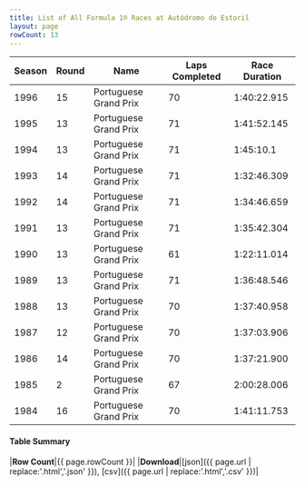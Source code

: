 ```yaml
---
title: List of All Formula 1® Races at Autódromo do Estoril
layout: page
rowCount: 13
---
```


| Season | Round | Name | Laps Completed | Race Duration |
|--|--|--|--|--|
| 1996 | 15 | Portuguese Grand Prix | 70 | 1:40:22.915 |
| 1995 | 13 | Portuguese Grand Prix | 71 | 1:41:52.145 |
| 1994 | 13 | Portuguese Grand Prix | 71 | 1:45:10.1 |
| 1993 | 14 | Portuguese Grand Prix | 71 | 1:32:46.309 |
| 1992 | 14 | Portuguese Grand Prix | 71 | 1:34:46.659 |
| 1991 | 13 | Portuguese Grand Prix | 71 | 1:35:42.304 |
| 1990 | 13 | Portuguese Grand Prix | 61 | 1:22:11.014 |
| 1989 | 13 | Portuguese Grand Prix | 71 | 1:36:48.546 |
| 1988 | 13 | Portuguese Grand Prix | 70 | 1:37:40.958 |
| 1987 | 12 | Portuguese Grand Prix | 70 | 1:37:03.906 |
| 1986 | 14 | Portuguese Grand Prix | 70 | 1:37:21.900 |
| 1985 | 2 | Portuguese Grand Prix | 67 | 2:00:28.006 |
| 1984 | 16 | Portuguese Grand Prix | 70 | 1:41:11.753 |

#### Table Summary

|**Row Count**|{{ page.rowCount }}|
|**Download**|[json]({{ page.url | replace:'.html','.json' }}), [csv]({{ page.url | replace:'.html','.csv' }})|
